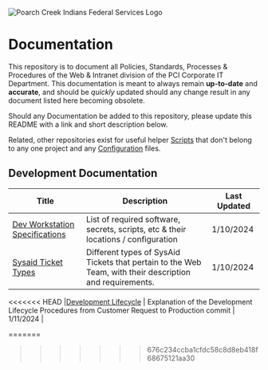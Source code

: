 

![Poarch Creek Indians Federal Services Logo](https://pcifs.com/user/images/pcifs-logo-with-text-for-light-bg.svg)

# Documentation

This repository is to document all Policies, Standards, Processes & Procedures of the Web & Intranet division of the PCI Corporate IT Department. This documentation is meant to always remain __up-to-date__ and __accurate__, and should be *quickly* updated should any change result in any document listed here becoming obsolete.

Should any Documentation be added to this repository, please update this README with a link and short description below.

Related, other repositories exist for useful helper [Scripts](https://github.com/PCIFS/Scripts) that don't belong to any one project and any [Configuration](https://github.com/PCIFS/Configuration) files.


## Development Documentation

|  Title | Description | Last Updated |
|----------------|-------------|--------------|
|  [Dev Workstation Specifications](/Dev%20Workstation%20Specifications.md)| List of required software, secrets, scripts, etc & their locations / configuration            |    1/10/2024          |
| [Sysaid Ticket Types](/Sysaid%20Ticket%20Types.md) | Different types of SysAid Tickets that pertain to the Web Team, with their description and requirements. | 1/10/2024 |
<<<<<<< HEAD
|[Development Lifecycle](/Development%20Lifecycle.md) | Explanation of the Development Lifecycle Procedures from Customer Request to Production commit | 1/11/2024 |

=======
>>>>>>> 676c234ccba1cfdc58c8d8eb418f68675121aa30
